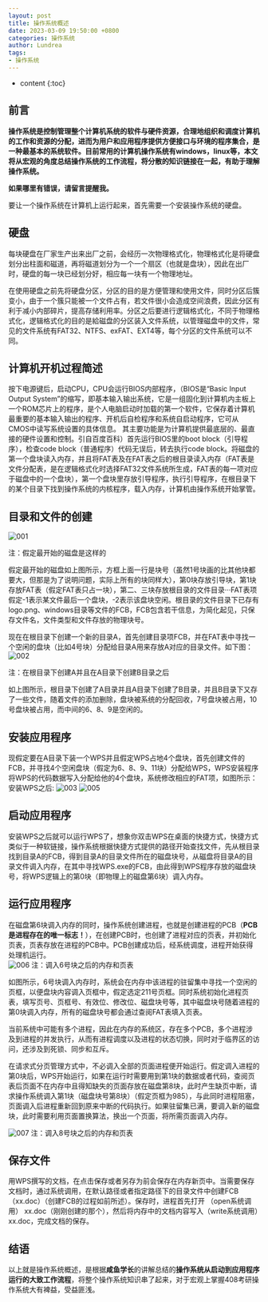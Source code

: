```yaml
---
layout: post
title: 操作系统概述
date: 2023-03-09 19:50:00 +0800
categories: 操作系统
author: Lundrea
tags: 
- 操作系统  
---
```

* content
{:toc}
## 前言
**操作系统是控制管理整个计算机系统的软件与硬件资源，合理地组织和调度计算机的工作和资源的分配，进而为用户和应用程序提供方便接口与环境的程序集合，是一种最基本的系统软件。目前常用的计算机操作系统有windows，linux等，本文将从宏观的角度总结操作系统的工作流程，将分散的知识链接在一起，有助于理解操作系统。**  

**如果哪里有错误，请留言提醒我。**  

要让一个操作系统在计算机上运行起来，首先需要一个安装操作系统的硬盘。  

## 硬盘
每块硬盘在厂家生产出来出厂之前，会经历一次物理格式化，物理格式化是将硬盘划分出柱面和磁道，再将磁道划分为一个一个扇区（也就是盘块），因此在出厂时，硬盘的每一块已经划分好，相应每一块有一个物理地址。  

在使用硬盘之前先将硬盘分区，分区的目的是方便管理和使用文件，同时分区后簇变小，由于一个簇只能被一个文件占有，若文件很小会造成空间浪费，因此分区有利于减小内部碎片，提高存储利用率。分区之后要进行逻辑格式化，不同于物理格式化，逻辑格式化的目的是給磁盘的分区装入文件系统，以管理磁盘中的文件，常见的文件系统有FAT32、NTFS、exFAT、EXT4等，每个分区的文件系统可以不同。












## 计算机开机过程简述
按下电源键后，启动CPU，CPU会运行BIOS内部程序，（BIOS是“Basic Input Output System”的缩写，即基本输入输出系统，它是一组固化到计算机内主板上一个ROM芯片上的程序，是个人电脑启动时加载的第一个软件，它保存着计算机最重要的基本输入输出的程序、开机后自检程序和系统自启动程序，它可从CMOS中读写系统设置的具体信息。 其主要功能是为计算机提供最底层的、最直接的硬件设置和控制。引自百度百科）首先运行BIOS里的boot block（引导程序），检查code block（普通程序）代码无误后，转去执行code block。将磁盘的第一个盘块读入内存，并且将FAT表及在FAT表之后的根目录读入内存（FAT表是文件分配表，是在逻辑格式化时选择FAT32文件系统所生成，FAT表的每一项对应于磁盘中的一个盘块），第一个盘块里存放引导程序，执行引导程序，在根目录下的某个目录下找到操作系统的内核程序，载入内存，计算机由操作系统开始掌管。  

## 目录和文件的创建
![001](https://s1.ax1x.com/2023/05/09/p905AzT.jpg)  

注：假定最开始的磁盘是这样的  

假定最开始的磁盘如上图所示，方框上面一行是块号（虽然1号块画的比其他块都要大，但那是为了说明问题，实际上所有的块同样大），第0块存放引导块，第1块存放FAT表（假定FAT表只占一块），第二、三块存放根目录的文件目录···FAT表项假定-1表示某文件最后一个盘块，-2表示该盘块空闲。根目录的文件目录下已存有logo.png、windows目录等文件的FCB，FCB包含若干信息，为简化起见，只保存文件名，文件类型和文件存放的物理块号。  

现在在根目录下创建一个新的目录A，首先创建目录项FCB，并在FAT表中寻找一个空闲的盘块（比如4号块）分配给目录A用来存放A对应的目录文件。如下图：  
![002](https://s1.ax1x.com/2023/05/09/p905VQU.jpg)   

注：在根目录下创建A并且在A目录下创建B目录之后  

如上图所示，根目录下创建了A目录并且A目录下创建了B目录，并且B目录下又存了一些文件，随着文件的添加删除，盘块被系统的分配回收，7号盘块被占用，10号盘块被占用，而中间的6、8、9是空闲的。  

## 安装应用程序
现假定要在A目录下装一个WPS并且假定WPS占地4个盘块，首先创建文件的FCB，并寻找4个空闲盘块（假定为6、8、9、11块）分配给WPS，WPS安装程序将WPS的代码数据写入分配给他的4个盘块，系统修改相应的FAT项，如图所示：
安装WPS之后:
![003](https://s1.ax1x.com/2023/05/09/p905ZyF.jpg)
![005](https://s1.ax1x.com/2023/05/09/p905FJ0.jpg)

## 启动应用程序
安装WPS之后就可以运行WPS了，想象你双击WPS在桌面的快捷方式，快捷方式类似于一种软链接，操作系统根据快捷方式提供的路径开始查找文件，先从根目录找到目录A的FCB，得到目录A的目录文件所在的磁盘块号，从磁盘将目录A的目录文件调入内存，在其中寻找WPS.exe的FCB，由此得到WPS程序存放的磁盘块号，将WPS逻辑上的第0块（即物理上的磁盘第6块）调入内存。  

## 运行应用程序
在磁盘第6块调入内存的同时，操作系统创建进程，也就是创建进程的PCB（**PCB是进程存在的唯一标志！**），在创建PCB时，也创建了进程对应的页表，并初始化页表，页表存放在进程的PCB中。PCB创建成功后，经系统调度，进程开始获得处理机运行。  
![006](https://s1.ax1x.com/2023/05/09/p905kWV.jpg)
注：调入6号块之后的内存和页表  

如图所示，6号块调入内存时，系统会在内存中该进程的驻留集中寻找一个空闲的页框，以便盘块内容调入页框中，假定选定211号页框。同时系统初始化进程页表，填写页号、页框号、有效位、修改位、磁盘块号等，其中磁盘块号随着进程的第0块调入内存，所有的磁盘块号都会通过查阅FAT表填入页表。  

当前系统中可能有多个进程，因此在内存的系统区，存在多个PCB，多个进程涉及到进程的并发执行，从而有进程调度以及进程的状态切换，同时对于临界区的访问，还涉及到死锁、同步和互斥。  

在请求式分页管理方式中，不必调入全部的页面进程便开始运行。假定调入进程的第0块后，WPS开始运行，如果在运行时需要用到第1块的数据或者代码，查阅页表后页面不在内存中且得知缺失的页面存放在磁盘第8块，此时产生缺页中断，请求操作系统调入第1块（磁盘块号第8块）（假定页框为985），与此同时进程阻塞，页面调入后进程重新回到原来中断的代码执行。如果驻留集已满，要调入新的磁盘块，此时需要利用页面置换算法，换出一个页面，将所需页面调入内存。  

![007](https://s1.ax1x.com/2023/05/09/p905eL4.jpg)
注：调入8号块之后的内存和页表  

## 保存文件
用WPS撰写的文档，在点击保存或者另存为前会保存在内存新页中。当需要保存文档时，通过系统调用，在默认路径或者指定路径下的目录文件中创建FCB（xx.doc）（创建FCB的过程如前所述）。保存时，进程首先打开 （open系统调用） xx.doc（刚刚创建的那个），然后将内存中的文档内容写入（write系统调用）xx.doc，完成文档的保存。  

## 结语
以上就是操作系统概述，是根据**咸鱼学长**的讲解总结的**操作系统从启动到应用程序运行的大致工作流程**，将整个操作系统知识串了起来，对于宏观上掌握408考研操作系统大有裨益，受益匪浅。